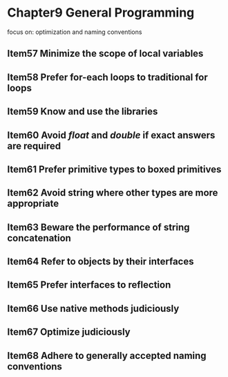 # Chapter9 General Programming

focus on:
    optimization and naming conventions

## Item57 Minimize the scope of local variables


## Item58 Prefer for-each loops to traditional for loops


## Item59 Know and use the libraries


## Item60 Avoid *float* and *double* if exact answers are required


## Item61 Prefer primitive types to boxed primitives


## Item62 Avoid string where other types are more appropriate


## Item63 Beware the performance of string concatenation


## Item64 Refer to objects by their interfaces


## Item65 Prefer interfaces to reflection


## Item66 Use native methods judiciously


## Item67 Optimize judiciously


## Item68 Adhere to generally accepted naming conventions